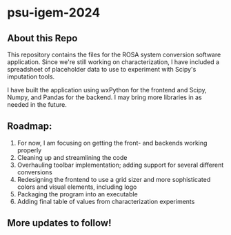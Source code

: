 # psu-igem-2024

## About this Repo
This repository contains the files for the ROSA system conversion software application. Since we're still working on characterization, I have included a spreadsheet of placeholder data to use to experiment with Scipy's imputation tools. 

I have built the application using wxPython for the frontend and Scipy, Numpy, and Pandas for the backend. I may bring more libraries in as needed in the future.

## Roadmap:
1. For now, I am focusing on getting the front- and backends working properly
2. Cleaning up and streamlining the code
3. Overhauling toolbar implementation; adding support for several different conversions
4. Redesigning the frontend to use a grid sizer and more sophisticated colors and visual elements, including logo
5. Packaging the program into an executable
6. Adding final table of values from characterization experiments

## More updates to follow!
